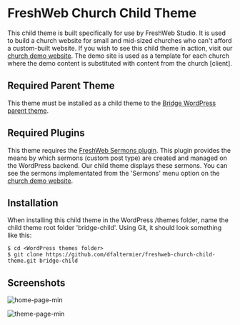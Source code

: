 # FreshWeb Church Child Theme

This child theme is built specifically for use by FreshWeb Studio. It is used to build a church website for small and mid-sized churches who can't afford a custom-built website. 
If you wish to see this child theme in action, visit our [church demo website](https://freshwebchurch.com/). The demo site is used as a template for each church where the demo content is substituted with content from the church [client].

## Required Parent Theme

This theme must be installed as a child theme to the [Bridge WordPress parent theme](https://themeforest.net/item/bridge-creative-multipurpose-wordpress-theme/7315054).

## Required Plugins

This theme requires the [FreshWeb Sermons plugin](https://github.com/dfaltermier/freshweb-sermons). This plugin provides the means by which sermons (custom post type) are created and managed on the WordPress backend. Our child theme displays these sermons. You can see the sermons implementated from the 'Sermons' menu option on the [church demo website](https://freshwebchurch.com/sermons).

## Installation

When installing this child theme in the WordPress /themes folder, name the child theme root folder 'bridge-child'. Using Git, it should look something like this:

```
$ cd <WordPress themes folder>
$ git clone https://github.com/dfaltermier/freshweb-church-child-theme.git bridge-child
```

## Screenshots

![home-page-min](https://cloud.githubusercontent.com/assets/3323104/23837081/2f53fe14-0748-11e7-8a0e-ea16a34531f7.jpg)

![theme-page-min](https://cloud.githubusercontent.com/assets/3323104/23837366/97a52642-074c-11e7-8350-17df0b91146d.jpg)
